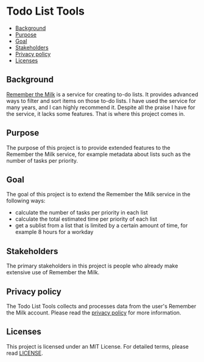 # Todo List Tools
* [Background](#background)
* [Purpose](#purpose)
* [Goal](#goal)
* [Stakeholders](#stakeholders)
* [Privacy policy](#privacy-policy)
* [Licenses](#licenses)

## Background
[Remember the Milk][1] is a service for creating to-do lists. It provides 
advanced ways to filter and sort items on those to-do lists. I have used the 
service for many years, and I can highly recommend it. Despite all the praise I 
have for the service, it lacks some features. That is where this project comes 
in.

## Purpose
The purpose of this project is to provide extended features to the Remember 
the Milk service, for example metadata about lists such as the number of tasks 
per priority.

## Goal
The goal of this project is to extend the Remember the Milk service in the 
following ways:
* calculate the number of tasks per priority in each list
* calculate the total estimated time per priority of each list
* get a sublist from a list that is limited by a certain amount of time, for 
example 8 hours for a workday

## Stakeholders
The primary stakeholders in this project is people who already make extensive 
use of Remember the Milk.

## Privacy policy
The Todo List Tools collects and processes data from the user's Remember the 
Milk account. Please read the [privacy policy][2] for more information.

## Licenses
This project is licensed under an MIT License. For detailed terms, please read [LICENSE][3]. 


[1]: https://www.rememberthemilk.com
[2]: privacy-policy.md
[3]: LICENSE
